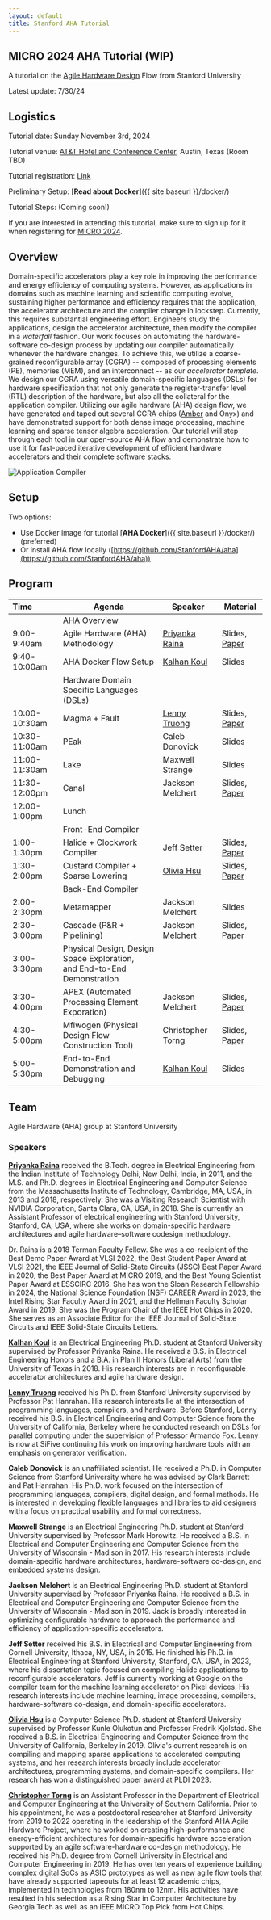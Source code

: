 ```yaml
---
layout: default
title: Stanford AHA Tutorial
---
```

## MICRO 2024 AHA Tutorial (WIP)

A tutorial on the [Agile Hardware Design](https://aha.stanford.edu/) Flow from Stanford University

Latest update: 7/30/24

## Logistics

Tutorial date: Sunday November 3rd, 2024

Tutorial venue: [AT&T Hotel and Conference Center](https://www.google.com/maps/place/AT%26T+Hotel+and+Conference+Center/@30.2816295,-97.7404408,15z/data=!4m2!3m1!1s0x0:0x7ef52b1ad3321879?sa=X&ved=1t:2428&ictx=111), Austin, Texas (Room TBD)

Tutorial registration: [Link](https://microarch.org/micro57/attend/register.php)

Preliminary Setup: [**Read about Docker**]({{ site.baseurl }}/docker/)

Tutorial Steps: (Coming soon!)

If you are interested in attending this tutorial, make sure to sign up for it when registering for [MICRO 2024](https://microarch.org/micro57/index.php).

## Overview

Domain-specific accelerators play a key role in improving the performance and energy efficiency of computing systems. However, as applications in domains such as machine learning and scientific computing evolve, sustaining higher performance and efficiency requires that the application, the accelerator architecture and the compiler change in lockstep. Currently, this requires substantial engineering effort. Engineers study the applications, design the accelerator architecture, then modify the compiler in a *waterfall* fashion. Our work focuses on automating the hardware-software co-design process by updating our compiler automatically whenever the hardware changes. To achieve this, we utilize a coarse-grained reconfigurable array (CGRA) -- composed of processing elements (PE), memories (MEM), and an interconnect -- as our *accelerator template*. We design our CGRA using versatile domain-specific languages (DSLs) for hardware specification that not only generate the register-transfer level (RTL) description of the hardware, but also all the collateral for the application compiler. Utilizing our agile hardware (AHA)  design flow, we have generated and taped out several CGRA chips ([Amber](https://ieeexplore.ieee.org/document/10258121) and Onyx) and have demonstrated support for both dense image processing, machine learning and sparse tensor algebra acceleration. Our tutorial will step through each tool in our open-source AHA flow and demonstrate how to use it for fast-paced iterative development of efficient hardware accelerators and their complete software stacks.

![Application Compiler](https://raw.githubusercontent.com/StanfordAHA/aha_tutorial/main/assets/images/application_compiler1.jpg)

## Setup

Two options:

* Use Docker image for tutorial [**AHA Docker**]({{ site.baseurl }}/docker/) (preferred)
* Or install AHA flow locally ([https://github.com/StanfordAHA/aha](https://github.com/StanfordAHA/aha))

## Program


| Time          | Agenda                                                                       | Speaker           | Material                                                                      |
| :-------------- | ------------------------------------------------------------------------------ | ------------------- | ------------------------------------------------------------------------------- |
|               | AHA Overview                                                                 |                   |                                                                               |
| 9:00-9:40am   | Agile Hardware (AHA) Methodology                                             | [Priyanka Raina](https://priyanka-raina.github.io)    | Slides, [Paper](https://dl.acm.org/doi/10.1145/3534933)                 |
| 9:40-10:00am  | AHA Docker Flow Setup                                                        | [Kalhan Koul](https://www.linkedin.com/in/kalhan-koul/)       | Slides                                                                 |
|               | Hardware Domain Specific Languages (DSLs)                                    |                   |                                                                               |
| 10:00-10:30am | Magma + Fault                                                                | [Lenny Truong]((https://truong.io/))      | Slides, [Paper](https://dl.acm.org/doi/10.1007/978-3-030-53288-8_19)    |
| 10:30-11:00am | PEak                                                                         | Caleb Donovick    | Slides                                                                |
| 11:00-11:30am | Lake                                                                         | Maxwell Strange   | Slides                                                                |
| 11:30-12:00pm | Canal                                                                        | Jackson Melchert  | Slides, [Paper](https://ieeexplore.ieee.org/document/10105430)          |
| 12:00-1:00pm  | Lunch                                                                        |                   |                                                                               |
|               | Front-End Compiler                                                           |                   |                                                                               |
| 1:00-1:30pm   | Halide + Clockwork Compiler                                                  | Jeff Setter       | Slides, [Paper](https://dl.acm.org/doi/10.1145/3572908)                 |
| 1:30-2:00pm   | Custard Compiler + Sparse Lowering                                           | [Olivia Hsu](https://weiya711.github.io/)        | Slides, [Paper](https://dl.acm.org/doi/10.1145/3582016.3582051)         |
|               | Back-End Compiler                                                            |                   |                                                                               |
| 2:00-2:30pm   | Metamapper                                                                   | Jackson Melchert  | Slides                                                                |
| 2:30-3:00pm   | Cascade (P&R + Pipelining)                                                   | Jackson Melchert  | Slides, [Paper](https://ieeexplore.ieee.org/abstract/document/10504565) |
| 3:00-3:30pm   | Physical Design, Design Space Exploration,<br />and End-to-End Demonstration |                   |                                                                               |
| 3:30-4:00pm   | APEX (Automated Processing Element Exporation)                               | Jackson Melchert  | Slides, [Paper](https://dl.acm.org/doi/abs/10.1145/3582016.3582070)     |
| 4:30-5:00pm   | Mflwogen (Physical Design Flow Construction Tool)                            | Christopher Torng | Slides, [Paper](https://dl.acm.org/doi/10.1145/3489517.3530633)         |
| 5:00-5:30pm   | End-to-End Demonstration and Debugging                                       | [Kalhan Koul](https://www.linkedin.com/in/kalhan-koul/)        | Slides                                                                 |

## Team

Agile Hardware (AHA) group at Stanford University

### Speakers

**[Priyanka Raina](https://priyanka-raina.github.io)** received the B.Tech. degree in Electrical Engineering from the Indian Institute of Technology Delhi, New Delhi, India, in 2011, and the M.S. and Ph.D. degrees in Electrical Engineering and Computer Science from the Massachusetts Institute of Technology, Cambridge, MA, USA, in 2013 and 2018, respectively. She was a Visiting Research Scientist with NVIDIA Corporation, Santa Clara, CA, USA, in 2018. She is currently an Assistant Professor of electrical engineering with Stanford University, Stanford, CA, USA, where she works on domain-specific hardware architectures and agile hardware–software codesign methodology.

Dr. Raina is a 2018 Terman Faculty Fellow. She was a co-recipient of the Best Demo Paper Award at VLSI 2022, the Best Student Paper Award at VLSI 2021, the IEEE Journal of Solid-State Circuits (JSSC) Best Paper Award in 2020, the Best Paper Award at MICRO 2019, and the Best Young Scientist Paper Award at ESSCIRC 2016. She has won the Sloan Research Fellowship in 2024, the National Science Foundation (NSF) CAREER Award in 2023, the Intel Rising Star Faculty Award in 2021, and the Hellman Faculty Scholar Award in 2019. She was the Program Chair of the IEEE Hot Chips in 2020. She serves as an Associate Editor for the IEEE Journal of Solid-State Circuits and IEEE Solid-State Circuits Letters.

**[Kalhan Koul](https://www.linkedin.com/in/kalhan-koul/)** is an Electrical Engineering Ph.D. student at Stanford University supervised by Professor Priyanka Raina. He received a B.S. in Electrical Engineering Honors and a B.A. in Plan II Honors (Liberal Arts) from the University of Texas in 2018. His research interests are in reconfigurable accelerator architectures and agile hardware design.

**[Lenny Truong](https://truong.io/)** received his Ph.D. from Stanford University supervised by Professor Pat Hanrahan.
His research interests lie at the intersection of programming languages, compilers, and hardware.
Before Stanford, Lenny received his B.S. in Electrical Engineering and Computer Science from the University of California, Berkeley where he conducted research on DSLs for parallel computing under the supervision of Professor Armando Fox. Lenny is now at SiFive continuing his work on improving hardware tools with an emphasis on generator verification.

**Caleb Donovick** is an unaffiliated scientist.  He received a Ph.D. in Computer Science from Stanford University where he was advised by Clark Barrett and Pat Hanrahan.  His Ph.D. work focused on the intersection of programming languages, compilers, digital design, and formal methods. He is interested in developing flexible languages and libraries to aid designers with a focus on practical usability and formal correctness.

**Maxwell Strange** is an Electrical Engineering Ph.D. student at Stanford University supervised by Professor Mark Horowitz. He received a B.S. in Electrical and Computer Engineering and Computer Science from the University of Wisconsin - Madison in 2017. His research interests include domain-specific hardware architectures, hardware-software co-design, and embedded systems design.

**Jackson Melchert** is an Electrical Engineering Ph.D. student at Stanford University supervised by Professor Priyanka Raina. He received a B.S. in Electrical and Computer Engineering and Computer Science from the University of Wisconsin - Madison in 2019. Jack is broadly interested in optimizing configurable hardware to approach the performance and efficiency of application-specific accelerators.

**Jeff Setter** received his B.S. in Electrical and Computer Engineering from Cornell University, Ithaca, NY, USA, in 2015. He finished his Ph.D. in Electrical Engineering at Stanford University, Stanford, CA, USA, in 2023, where his dissertation topic focused on compiling Halide applications to reconfigurable accelerators. Jeff is currently working at Google on the compiler team for the machine learning accelerator on Pixel devices. His research interests include machine learning, image processing, compilers, hardware-software co-design, and domain-specific accelerators.

**[Olivia Hsu](https://weiya711.github.io/)** is a Computer Science Ph.D. student at Stanford University supervised by Professor Kunle Olukotun and Professor Fredrik Kjolstad. She received a B.S. in Electrical Engineering and Computer Science from the University of California, Berkeley in 2019. Olivia's current research is on compiling and mapping sparse applications to accelerated computing systems, and her research interests broadly include accelerator architectures, programming systems, and domain-specific compilers. Her research has won a distinguished paper award at PLDI 2023.

**[Christopher Torng](https://ctorng.com/)** is an Assistant Professor in the Department of Electrical and Computer Engineering at the University of Southern California. Prior to his appointment, he was a postdoctoral researcher at Stanford University from 2019 to 2022 operating in the leadership of the Stanford AHA Agile Hardware Project, where he worked on creating high-performance and energy-efficient architectures for domain-specific hardware acceleration supported by an agile software-hardware co-design methodology. He received his Ph.D. degree from Cornell University in Electrical and Computer Engineering in 2019. He has over ten years of experience building complex digital SoCs as ASIC prototypes as well as new agile flow tools that have already supported tapeouts for at least 12 academic chips, implemented in technologies from 180nm to 12nm. His activities have resulted in his selection as a Rising Star in Computer Architecture by Georgia Tech as well as an IEEE MICRO Top Pick from Hot Chips.
